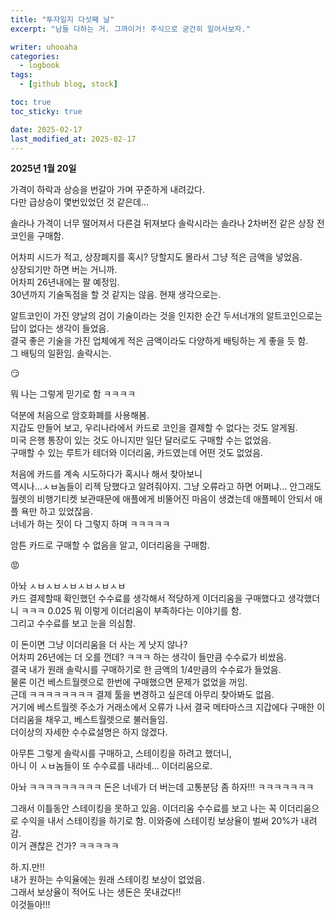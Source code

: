 ```yaml
---
title: "투자일지 다섯째 날"
excerpt: "남들 다하는 거. 그까이거! 주식으로 굳건히 일어서보자."

writer: uhooaha
categories:
  - logbook
tags:
  - [github blog, stock]

toc: true
toc_sticky: true

date: 2025-02-17
last_modified_at: 2025-02-17
---
```




**2025년 1월 20일**      

가격이 하락과 상승을 번갈아 가며 꾸준하게 내려갔다.     
다만 급상승이 몇번있었던 것 같은데...    


솔라나 가격이 너무 떨어져서 다른걸 뒤져보다 솔락시라는 솔라나 2차버전 같은 상장 전 코인을 구매함.     

어차피 시드가 적고, 상장폐지를 혹시? 당할지도 몰라서 그냥 적은 금액을 넣었음.     
상장되기만 하면 버는 거니까.      
어차피 26년내에는 팔 예정임.     
30년까지 기술독점을 할 것 같지는 않음.
현재 생각으로는.      


알트코인이 가진 양날의 검이 기술이라는 것을 인지한 순간 두서너개의 알트코인으로는 답이 없다는 생각이 들었음.     
결국 좋은 기술을 가진 업체에게 적은 금액이라도 다양하게 배팅하는 게 좋을 듯 함.      
그 배팅의 일환임. 
솔락시는.       

:smirk:	    

뭐 나는 그렇게 믿기로 함 ㅋㅋㅋㅋ       


덕분에 처음으로 암호화폐를 사용해봄.       
지갑도 만들어 보고, 우리나라에서 카드로 코인을 결제할 수 없다는 것도 알게됨.    
미국 은행 통장이 있는 것도 아니지만 일단 달러로도 구매할 수는 없었음.     
구매할 수 있는 루트가 테더와 이더리움, 카드였는데 어떤 것도 없었음.     

처음에 카드를 계속 시도하다가 혹시나 해서 찾아보니     
역시나…ㅅㅂ놈들이 리젝 당했다고 알려줘야지. 
그냥 오류라고 하면 어쩌냐... 
안그래도 월렛의 비행기티켓 보관때문에 애플에게 비뚤어진 마음이 생겼는데 애플페이 안되서 애플 욕만 하고 있었잖음.   
너네가 하는 짓이 다 그렇지 하며 ㅋㅋㅋㅋㅋ       

암튼 카드로 구매할 수 없음을 알고, 이더리움을 구매함.    

:rage:	   

아놔 ㅅㅂㅅㅂㅅㅂㅅㅂㅅㅂㅅㅂ       
카드 결제할때 확인했던 수수료를 생각해서 적당하게 이더리움을 구매했다고 생각했더니 ㅋㅋㅋ 0.025 뭐 이렇게 이더리움이 부족하다는 이야기를 함.      
그리고 수수료를 보고 눈을 의심함.     

이 돈이면 그냥 이더리움을 더 사는 게 낫지 않나?     
어차피 26년에는 더 오를 껀데? ㅋㅋㅋ 하는 생각이 들만큼 수수료가 비쌌음.     
결국 내가 원래 솔락시를 구매하기로 한 금액의 1/4만큼의 수수료가 들었음.     
물론 이건 베스트월렛으로 한번에 구매했으면 문제가 없었을 꺼임.     
근데 ㅋㅋㅋㅋㅋㅋㅋㅋ 결제 툴을 변경하고 싶은데 아무리 찾아봐도 없음.    
거기에 베스트월렛 주소가 거래소에서 오류가 나서 결국 메타마스크 지갑에다 구매한 이더리움을 채우고, 베스트월렛으로 불러들임.    
더이상의 자세한 수수료설명은 하지 않겠다.    

아무튼 그렇게 솔락시를 구매하고, 스테이킹을 하려고 했더니,      
아니 이 ㅅㅂ놈들이 또 수수료를 내라네... 이더리움으로.     

아놔 ㅋㅋㅋㅋㅋㅋㅋㅋㅋ 돈은 너네가 더 버는데 고통분담 좀 하자!!!  ㅋㅋㅋㅋㅋㅋㅋ       

그래서 이틀동안 스테이킹을 못하고 있음. 
이더리움 수수료를 보고 나는 꼭 이더리움으로 수익을 내서 스테이킹을 하기로 함. 
이와중에 스테이킹 보상율이 벌써 20%가 내려감.     
이거 괜찮은 건가? ㅋㅋㅋㅋㅋ    

하.지.만!!     
내가 원하는 수익율에는 원래 스테이킹 보상이 없었음.    
그래서 보상율이 적어도 나는 생돈은 못내겄다!!     
이것들아!!!      